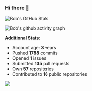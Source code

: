 ### Hi there 👋

![Bob's GitHub Stats](https://github-readme-stats.vercel.app/api?username=Bobthesoftwaredeveloper&show_icons=true&count_private=true&theme=react&hide=stars,prs,issues,contribs)

![Bob's github activity graph](https://github-readme-activity-graph-c.herokuapp.com/graph?username=BobTheSoftwareDeveloper&theme=react-dark)

**Additional Stats**:
- Account age: **3** years
- Pushed **1788** commits
- Opened **1** issues
- Submitted **135** pull requests
- Own **57** repositories
- Contributed to **16** public repositories

![](https://komarev.com/ghpvc/?username=BobTheSoftwareDeveloper)
